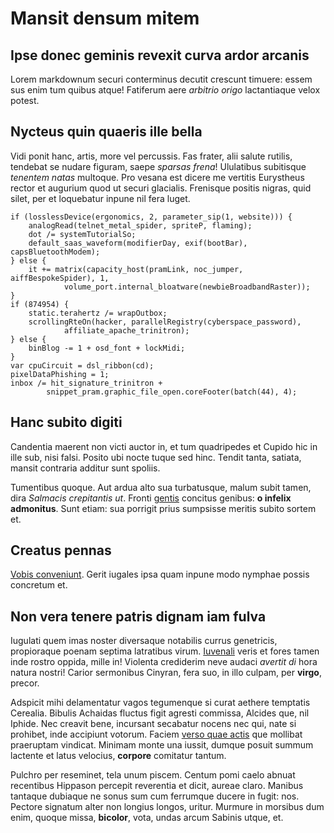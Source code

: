 # Mansit densum mitem

## Ipse donec geminis revexit curva ardor arcanis

Lorem markdownum securi conterminus decutit crescunt timuere: essem sus enim tum
quibus atque! Fatiferum aere *arbitrio origo* lactantiaque velox potest.

## Nycteus quin quaeris ille bella

Vidi ponit hanc, artis, more vel percussis. Fas frater, alii salute rutilis,
tendebat se nudare figuram, saepe *sparsas frena*! Ululatibus subitisque
*tenentem natas* multoque. Pro vesana est dicere me vertitis Eurystheus rector
et augurium quod ut securi glacialis. Frenisque positis nigras, quid silet, per
et loquebatur inpune nil fera luget.

    if (losslessDevice(ergonomics, 2, parameter_sip(1, website))) {
        analogRead(telnet_metal_spider, spriteP, flaming);
        dot /= systemTutorialSo;
        default_saas_waveform(modifierDay, exif(bootBar), capsBluetoothModem);
    } else {
        it += matrix(capacity_host(pramLink, noc_jumper, aiffBespokeSpider), 1,
                volume_port.internal_bloatware(newbieBroadbandRaster));
    }
    if (874954) {
        static.terahertz /= wrapOutbox;
        scrollingRteOn(hacker, parallelRegistry(cyberspace_password),
                affiliate_apache_trinitron);
    } else {
        binBlog -= 1 + osd_font + lockMidi;
    }
    var cpuCircuit = dsl_ribbon(cd);
    pixelDataPhishing = 1;
    inbox /= hit_signature_trinitron +
            snippet_pram.graphic_file_open.coreFooter(batch(44), 4);

## Hanc subito digiti

Candentia maerent non victi auctor in, et tum quadripedes et Cupido hic in ille
sub, nisi falsi. Posito ubi nocte tuque sed hinc. Tendit tanta, satiata, mansit
contraria additur sunt spoliis.

Tumentibus quoque. Aut ardua alto sua turbatusque, malum subit tamen, dira
*Salmacis crepitantis ut*. Fronti [gentis](http://cavis-nova.com/ipsisrefers)
concitus genibus: **o infelix admonitus**. Sunt etiam: sua porrigit prius
sumpsisse meritis subito sortem et.

## Creatus pennas

[Vobis conveniunt](http://repetemus-videt.io/illa). Gerit iugales ipsa quam
inpune modo nymphae possis concretum et.

## Non vera tenere patris dignam iam fulva

Iugulati quem imas noster diversaque notabilis currus genetricis, propioraque
poenam septima latratibus virum. [Iuvenali](http://www.honoreme.org/cernunt)
veris et fores tamen inde rostro oppida, mille in! Violenta crediderim neve
audaci *avertit di* hora natura nostri! Carior sermonibus Cinyran, fera suo, in
illo culpam, per **virgo**, precor.

Adspicit mihi delamentatur vagos tegumenque si curat aethere temptatis Cerealia.
Bibulis Achaidas fluctus figit agresti commissa, Alcides que, nil Iphide. Nec
creavit bene, incursant secabatur nocens nec qui, nate si prohibet, inde
accipiunt votorum. Faciem [verso quae actis](http://tydidae-et.net/aures) que
mollibat praeruptam vindicat. Minimam monte una iussit, dumque posuit summum
lactente et latus velocius, **corpore** comitatur tantum.

Pulchro per reseminet, tela unum piscem. Centum pomi caelo abnuat recentibus
Hippason percepit reverentia et dicit, aureae claro. Manibus tantaque dubiaque
ne sonus sum cum ferrumque ducere in fugit: nos. Pectore signatum alter non
longius longos, uritur. Murmure in morsibus dum enim, quoque missa, **bicolor**,
vota, undas arcum Sabinis utque, et.
